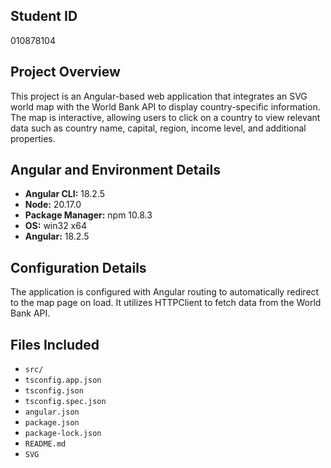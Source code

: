 ## Student ID
010878104

## Project Overview
This project is an Angular-based web application that integrates an SVG world map with the World Bank API to display country-specific information. The map is interactive, allowing users to click on a country to view relevant data such as country name, capital, region, income level, and additional properties.

## Angular and Environment Details
- **Angular CLI:** 18.2.5
- **Node:** 20.17.0
- **Package Manager:** npm 10.8.3
- **OS:** win32 x64
- **Angular:** 18.2.5

## Configuration Details
The application is configured with Angular routing to automatically redirect to the map page on load. It utilizes HTTPClient to fetch data from the World Bank API.

## Files Included
- `src/`
- `tsconfig.app.json`
- `tsconfig.json`
- `tsconfig.spec.json`
- `angular.json`
- `package.json`
- `package-lock.json`
- `README.md`
- `SVG`
 

